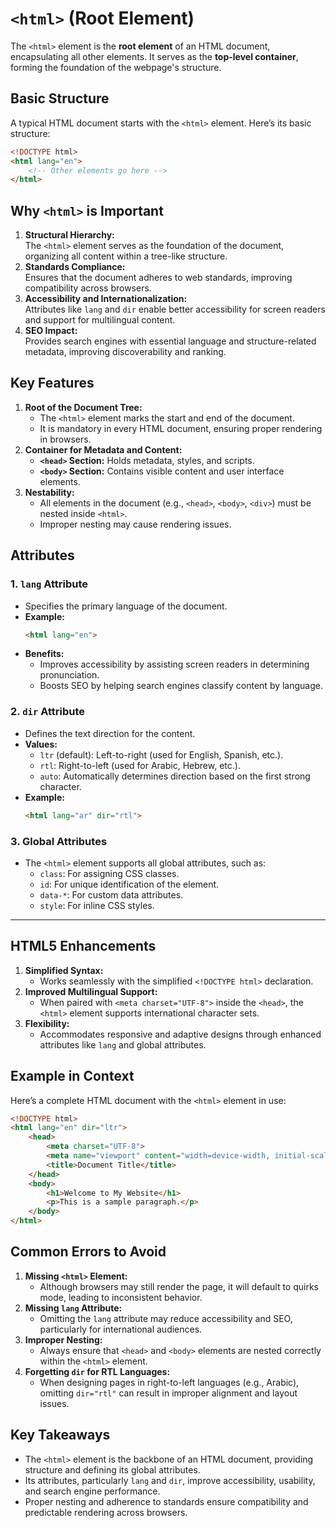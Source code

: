 # `<html>` (Root Element)

The `<html>` element is the **root element** of an HTML document, encapsulating all other elements. It serves as the **top-level container**, forming the foundation of the webpage's structure.

## Basic Structure

A typical HTML document starts with the `<html>` element. Here’s its basic structure:
```html
<!DOCTYPE html>
<html lang="en">
    <!-- Other elements go here -->
</html>
```


## Why `<html>` is Important

1. **Structural Hierarchy:**  
   The `<html>` element serves as the foundation of the document, organizing all content within a tree-like structure.
2. **Standards Compliance:**  
   Ensures that the document adheres to web standards, improving compatibility across browsers.
3. **Accessibility and Internationalization:**  
   Attributes like `lang` and `dir` enable better accessibility for screen readers and support for multilingual content.
4. **SEO Impact:**  
   Provides search engines with essential language and structure-related metadata, improving discoverability and ranking.

## Key Features

1. **Root of the Document Tree:**
   - The `<html>` element marks the start and end of the document.
   - It is mandatory in every HTML document, ensuring proper rendering in browsers.
2. **Container for Metadata and Content:**
   - **`<head>` Section:** Holds metadata, styles, and scripts.
   - **`<body>` Section:** Contains visible content and user interface elements.
3. **Nestability:**
   - All elements in the document (e.g., `<head>`, `<body>`, `<div>`) must be nested inside `<html>`.
   - Improper nesting may cause rendering issues.

## Attributes

### 1. `lang` Attribute
- Specifies the primary language of the document.
- **Example:**
  ```html
  <html lang="en">
  ```
- **Benefits:**
  - Improves accessibility by assisting screen readers in determining pronunciation.
  - Boosts SEO by helping search engines classify content by language.

### 2. `dir` Attribute
- Defines the text direction for the content.
- **Values:**
  - `ltr` (default): Left-to-right (used for English, Spanish, etc.).
  - `rtl`: Right-to-left (used for Arabic, Hebrew, etc.).
  - `auto`: Automatically determines direction based on the first strong character.
- **Example:**
  ```html
  <html lang="ar" dir="rtl">
  ```

### 3. Global Attributes
- The `<html>` element supports all global attributes, such as:
  - `class`: For assigning CSS classes.
  - `id`: For unique identification of the element.
  - `data-*`: For custom data attributes.
  - `style`: For inline CSS styles.

---

## HTML5 Enhancements

1. **Simplified Syntax:**
   - Works seamlessly with the simplified `<!DOCTYPE html>` declaration.
2. **Improved Multilingual Support:**
   - When paired with `<meta charset="UTF-8">` inside the `<head>`, the `<html>` element supports international character sets.
3. **Flexibility:**
   - Accommodates responsive and adaptive designs through enhanced attributes like `lang` and global attributes.

## Example in Context

Here’s a complete HTML document with the `<html>` element in use:
```html
<!DOCTYPE html>
<html lang="en" dir="ltr">
    <head>
        <meta charset="UTF-8">
        <meta name="viewport" content="width=device-width, initial-scale=1.0">
        <title>Document Title</title>
    </head>
    <body>
        <h1>Welcome to My Website</h1>
        <p>This is a sample paragraph.</p>
    </body>
</html>
```


## Common Errors to Avoid

1. **Missing `<html>` Element:**
   - Although browsers may still render the page, it will default to quirks mode, leading to inconsistent behavior.
2. **Missing `lang` Attribute:**
   - Omitting the `lang` attribute may reduce accessibility and SEO, particularly for international audiences.
3. **Improper Nesting:**
   - Always ensure that `<head>` and `<body>` elements are nested correctly within the `<html>` element.
4. **Forgetting `dir` for RTL Languages:**
   - When designing pages in right-to-left languages (e.g., Arabic), omitting `dir="rtl"` can result in improper alignment and layout issues.

## **Key Takeaways**

- The `<html>` element is the backbone of an HTML document, providing structure and defining its global attributes.
- Its attributes, particularly `lang` and `dir`, improve accessibility, usability, and search engine performance.
- Proper nesting and adherence to standards ensure compatibility and predictable rendering across browsers.
